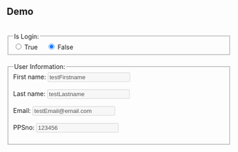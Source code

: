<html>
<head>
    <meta charset="UTF-8">
    <meta name="viewport" content="width=device-width, initial-scale=1.0">
    <title>Login Option</title>
    <style>
        .radio-group {
            display: flex;
            align-items: center;
        }
        .radio-group div {
            margin-right: 20px; /* Space between radio buttons */
        }
    </style>
</head>
<body>

<h2>Demo</h2>
<br/>
<fieldset>
    <legend>Is Login:</legend>
    <div class="radio-group">
        <div>
            <input type="radio" id="loginTrue" name="isLogin" value="true" onclick={toggleReadOnly}>
            <label for="loginTrue">True</label>
        </div>
        <div>
            <input type="radio" id="loginFalse" name="isLogin" value="false" onclick={toggleReadOnly} checked>
            <label for="loginFalse">False</label>
        </div>
    </div>
</fieldset>
<br/>

<fieldset>
    <legend>User Information:</legend>
    <label for="fname">First name:</label>
    <input type="text" id="fname" name="fname" disabled="true" value="testFirstname"><br><br>
    <label for="lname">Last name:</label>
    <input type="text" id="lname" name="lname" disabled="true" value="testLastname"><br><br>
    <label for="email">Email:</label>
    <input type="email" id="email" name="email" disabled="true" value="testEmail@email.com"><br><br>
    <label for="PPSno">PPSno:</label>
    <input type="text" id="PPSno" name="PPSno" disabled="true" value="123456"><br><br>
</fieldset>


<style type='text/css'>
	.embeddedMessagingConversationButton {
		background-color: #F36F21;
		font-family: "Arial", sans-serif;
	}
	.embeddedMessagingConversationButton:focus {
		outline: 1px solid #F36F21;
}
</style>

<script type='text/javascript'>

    let isReadOnly = false;

    function readLoginValue() {
        const radios = document.getElementsByName('isLogin');
        let selectedValue;
        for (const radio of radios) {
            if (radio.checked) {
                selectedValue = radio.value;
                break;
            }
        }
        document.getElementById('result').innerText = `Selected Value: ${selectedValue}`;
        isReadOnly = selectedValue;
    }
    
	function initEmbeddedMessaging() {
		window.addEventListener(
		 "onEmbeddedMessagingButtonClicked", () => {
		  embeddedservice_bootstrap.prechatAPI.setHiddenPrechatFields({
		   "PPSno": PPSno.value,
           "loginTrue": isReadOnly,
		  });


		  embeddedservice_bootstrap.prechatAPI.setVisiblePrechatFields({
		   "_email": {
		      "value": "testEmail1234@email.com",
		      "isEditableByEndUser": isReadOnly,
		    },});
		 }
		);
	
	
		try {
			embeddedservice_bootstrap.settings.language = 'en_US'; // For example, enter 'en' or 'en-US'

			embeddedservice_bootstrap.init(
				'00DHz0000003j20',
				'miawDemo',
				'https://hkbn--devmiaw.sandbox.my.site.com/ESWmiawDemo1728371866859',
				{
					scrt2URL: 'https://hkbn--devmiaw.sandbox.my.salesforce-scrt.com'
				}
			);
		} catch (err) {
			console.error('Error loading Embedded Messaging: ', err);
		}
	};
</script>
<script type='text/javascript' src='https://hkbn--devmiaw.sandbox.my.site.com/ESWmiawDemo1728371866859/assets/js/bootstrap.min.js' onload='initEmbeddedMessaging()'></script>

</body>
</html>
